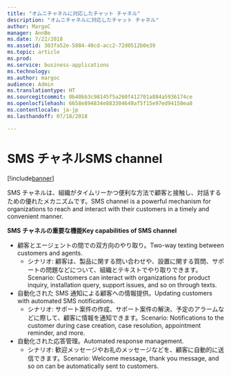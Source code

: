 ```yaml
---
title: "オムニチャネルに対応したチャット チャネル"
description: "オムニチャネルに対応したチャット チャネル"
author: MargoC
manager: AnnBe
ms.date: 7/22/2018
ms.assetid: 303fa52e-5884-40cd-acc2-72d0512b0e39
ms.topic: article
ms.prod: 
ms.service: business-applications
ms.technology: 
ms.author: margoc
audience: Admin
ms.translationtype: HT
ms.sourcegitcommit: 0b40bb3c98145f5a260f412701a884a5936174ce
ms.openlocfilehash: 6658e894834e883304649af5f15e97ed94150ea8
ms.contentlocale: ja-jp
ms.lasthandoff: 07/18/2018

---
```


#  <a name="sms-channel"></a><span data-ttu-id="f4da2-103">SMS チャネル</span><span class="sxs-lookup"><span data-stu-id="f4da2-103">SMS channel</span></span>

[!include[banner](../../../includes/banner.md)]

<span data-ttu-id="f4da2-104">SMS チャネルは、組織がタイムリーかつ便利な方法で顧客と接触し、対話するための優れたメカニズムです。</span><span class="sxs-lookup"><span data-stu-id="f4da2-104">SMS channel is a powerful mechanism for organizations to reach and interact with their customers in a timely and convenient manner.</span></span>

<span data-ttu-id="f4da2-105">**SMS チャネルの重要な機能**</span><span class="sxs-lookup"><span data-stu-id="f4da2-105">**Key capabilities of SMS channel**</span></span>

-   <span data-ttu-id="f4da2-106">顧客とエージェントの間での双方向のやり取り。</span><span class="sxs-lookup"><span data-stu-id="f4da2-106">Two-way texting between customers and agents.</span></span>
    -   <span data-ttu-id="f4da2-107">シナリオ: 顧客は、製品に関する問い合わせや、設置に関する質問、サポートの問題などについて、組織とテキストでやり取りできます。</span><span class="sxs-lookup"><span data-stu-id="f4da2-107">Scenario: Customers can interact with organizations for product inquiry, installation query, support issues, and so on through texts.</span></span>
-   <span data-ttu-id="f4da2-108">自動化された SMS 通知による顧客への情報提供。</span><span class="sxs-lookup"><span data-stu-id="f4da2-108">Updating customers with automated SMS notifications.</span></span>
    -   <span data-ttu-id="f4da2-109">シナリオ: サポート案件の作成、サポート案件の解決、予定のアラームなどに際して、顧客に情報を通知できます。</span><span class="sxs-lookup"><span data-stu-id="f4da2-109">Scenario: Notifications to the customer during case creation, case resolution, appointment reminder, and more.</span></span>
-   <span data-ttu-id="f4da2-110">自動化された応答管理。</span><span class="sxs-lookup"><span data-stu-id="f4da2-110">Automated response management.</span></span>
    -   <span data-ttu-id="f4da2-111">シナリオ: 歓迎メッセージやお礼のメッセージなどを、顧客に自動的に送信できます。</span><span class="sxs-lookup"><span data-stu-id="f4da2-111">Scenario: Welcome message, thank you message, and so on can be automatically sent to customers.</span></span>





